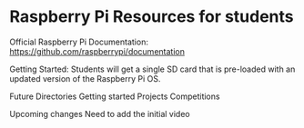 # Raspberry Pi Resources for students

Official Raspberry Pi Documentation: https://github.com/raspberrypi/documentation

Getting Started:
Students will get a single SD card that is pre-loaded with an updated version of the Raspberry Pi OS.

Future Directories
Getting started
Projects
Competitions

Upcoming changes
Need to add the initial video
